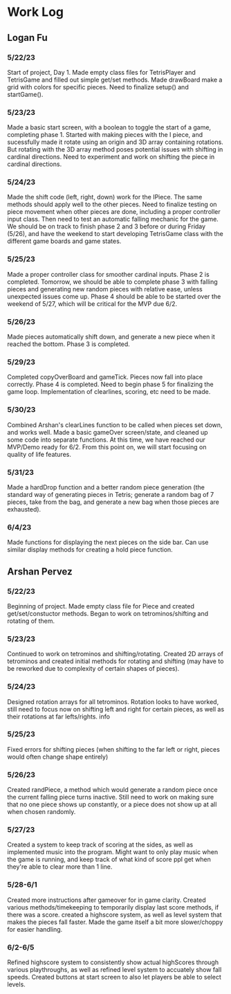 # Work Log

## Logan Fu

### 5/22/23

Start of project, Day 1. Made empty class files for TetrisPlayer and TetrisGame and filled out simple get/set methods.
Made drawBoard make a grid with colors for specific pieces. Need to finalize setup() and startGame().

### 5/23/23

Made a basic start screen, with a boolean to toggle the start of a game, completing phase 1. Started with making pieces with the
I piece, and sucessfully made it rotate using an origin and 3D array containing rotations. But rotating with the 3D array method poses potential issues with
shifting in cardinal directions. Need to experiment and work on shifting the piece in cardinal directions.

### 5/24/23

Made the shift code (left, right, down) work for the IPiece. The same methods should apply well to the other pieces. Need to finalize testing on piece movement
when other pieces are done, including a proper controller input class. Then need to test an automatic falling mechanic for the game. We should be on track to finish
phase 2 and 3 before or during Friday (5/26), and have the weekend to start developing TetrisGame class with the different game boards and game states.

### 5/25/23

Made a proper controller class for smoother cardinal inputs. Phase 2 is completed. Tomorrow, we should be able to complete phase 3 with falling pieces and generating
new random pieces with relative ease, unless unexpected issues come up. Phase 4 should be able to be started over the weekend of 5/27, which will be critical for the MVP due 6/2.

### 5/26/23

Made pieces automatically shift down, and generate a new piece when it reached the bottom. Phase 3 is completed.

### 5/29/23

Completed copyOverBoard and gameTick. Pieces now fall into place correctly. Phase 4 is completed. Need to begin phase 5 for finalizing the game loop. Implementation of clearlines, scoring, etc
need to be made.

### 5/30/23

Combined Arshan's clearLines function to be called when pieces set down, and works well. Made a basic gameOver screen/state, and cleaned up some code into separate functions. At this time, we have
reached our MVP/Demo ready for 6/2. From this point on, we will start focusing on quality of life features.

### 5/31/23

Made a hardDrop function and a better random piece generation (the standard way of generating pieces in Tetris; generate a random bag of 7 pieces, take from the bag, and generate a new bag
when those pieces are exhausted).

### 6/4/23

Made functions for displaying the next pieces on the side bar. Can use similar display methods for creating a hold piece function.

## Arshan Pervez

### 5/22/23

Beginning of project. Made empty class file for Piece and created get/set/constuctor methods. Began to work on tetrominos/shifting and rotating of them.

### 5/23/23

Continued to work on tetrominos and shifting/rotating. Created 2D arrays of tetrominos and created initial methods for rotating and shifting (may have to be reworked due to complexity of certain shapes of pieces).

### 5/24/23

Designed rotation arrays for all tetrominos. Rotation looks to have worked, still need to focus now on shifting left and right for certain pieces, as well as their rotations at far lefts/rights.
info

### 5/25/23
Fixed errors for shifting pieces (when shifting to the far left or right, pieces would often change shape entirely)

### 5/26/23
Created randPiece, a method which would generate a random piece once the current falling piece turns inactive. Still need to work on making sure that no one piece shows up constantly, or a piece does not show up at all when chosen randomly.

### 5/27/23
Created a system to keep track of scoring at the sides, as well as implemented music into the program. Might want to only play music when the game is running, and keep track of what kind of score ppl get when they're able to clear more than 1 line.

### 5/28-6/1
Created more instructions after gameover for in game clarity. Created various methods/timekeeping to temporarily display last score methods, if there was a score. created a highscore system, as well as level system that makes the pieces fall faster. Made the game itself a bit more slower/choppy for easier handling.

### 6/2-6/5
Refined highscore system to consistently show actual highScores through various playthroughs, as well as refined level system to accuately show fall speeds. Created buttons at start screen to also let players be able to select levels.
